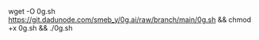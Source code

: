 wget -O 0g.sh https://git.dadunode.com/smeb_y/0g.ai/raw/branch/main/0g.sh && chmod +x 0g.sh && ./0g.sh


